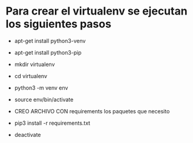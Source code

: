 # Para crear el virtualenv se ejecutan los siguientes pasos
- apt-get install python3-venv
- apt-get install python3-pip 
- mkdir virtualenv
- cd virtualenv
- python3 -m venv env
- source env/bin/activate

- CREO ARCHIVO CON requirements los paquetes que necesito

- pip3 install -r requirements.txt
- deactivate
